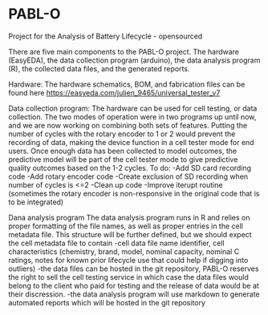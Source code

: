 # PABL-O
Project for the Analysis of Battery Lifecycle - opensourced

There are five main components to the PABL-O project. The hardware (EasyEDA), the data collection program (arduino), the data analysis program (R), the collected data files, and the generated reports.

Hardware:
The hardware schematics, BOM, and fabrication files can be found here
https://easyeda.com/julien_9465/universal_tester_v7

Data collection program:
The hardware can be used for cell testing, or data collection. The two modes of operation were in two programs up until now, and we are now working on combining both sets of features. Putting the number of cycles with the rotary encoder to 1 or 2 would prevent the recording of data, making the device function in a cell tester mode for end users. Once enough data has been collected to model outcomes, the predictive model will be part of the cell tester mode to give predictive quality outcomes based on the 1-2 cycles.
To do:
-Add SD card recording code
-Add rotary encoder code
-Create exclusion of SD recording when number of cycles is <=2
-Clean up code
-Improve iterupt routine (sometimes the rotary encoder is non-responsive in the original code that is to be integrated)

Dana analysis program
The data analysis program runs in R and relies on proper formatting of the file names, as well as proper entries in the cell metadata file. This structure will be further defined, but we should expect the cell metadata file to contain
-cell data file name identifier, cell characteristics (chemistry, brand, model, nominal capacity, nominal C ratings, notes for known prior lifecycle use that could help if digging into outliers)
-the data files can be hosted in the git repository, PABL-O reserves the right to sell the cell testing service in which case the data files would belong to the client who paid for testing and the release of data would be at their discression.
-the data analysis program will use markdown to generate automated reports which will be hosted in the git repository
